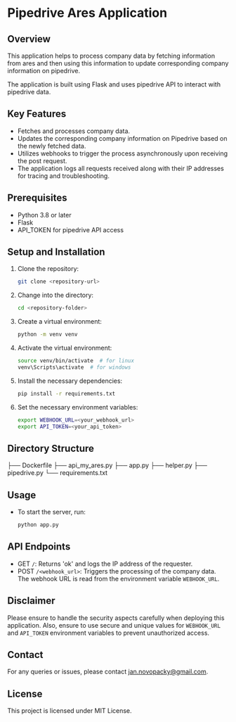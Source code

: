 # Pipedrive Ares Application

## Overview
This application helps to process company data by fetching information from ares and then using this information to update corresponding company information on pipedrive. 

The application is built using Flask and uses pipedrive API to interact with pipedrive data.

## Key Features

- Fetches and processes company data.
- Updates the corresponding company information on Pipedrive based on the newly fetched data.
- Utilizes webhooks to trigger the process asynchronously upon receiving the post request.
- The application logs all requests received along with their IP addresses for tracing and troubleshooting.

## Prerequisites

- Python 3.8 or later
- Flask
- API_TOKEN for pipedrive API access

## Setup and Installation

1. Clone the repository:
    ```bash
    git clone <repository-url>
    ```

2. Change into the directory:
    ```bash
    cd <repository-folder>
    ```

3. Create a virtual environment:
    ```bash
    python -m venv venv
    ```

4. Activate the virtual environment:
    ```bash
    source venv/bin/activate  # for linux
    venv\Scripts\activate  # for windows
    ```

5. Install the necessary dependencies:
    ```bash
    pip install -r requirements.txt
    ```

6. Set the necessary environment variables:
    ```bash
    export WEBHOOK_URL=<your_webhook_url>
    export API_TOKEN=<your_api_token>
    ```

## Directory Structure

├── Dockerfile
├── api_my_ares.py
├── app.py
├── helper.py
├── pipedrive.py
└── requirements.txt


## Usage

- To start the server, run:
    ```bash
    python app.py
    ```

## API Endpoints

- GET `/`: Returns 'ok' and logs the IP address of the requester.
- POST `/<webhook_url>`: Triggers the processing of the company data. The webhook URL is read from the environment variable `WEBHOOK_URL`.

## Disclaimer

Please ensure to handle the security aspects carefully when deploying this application. Also, ensure to use secure and unique values for `WEBHOOK_URL` and `API_TOKEN` environment variables to prevent unauthorized access.

## Contact

For any queries or issues, please contact jan.novopacky@gmail.com.

## License

This project is licensed under MIT License.
